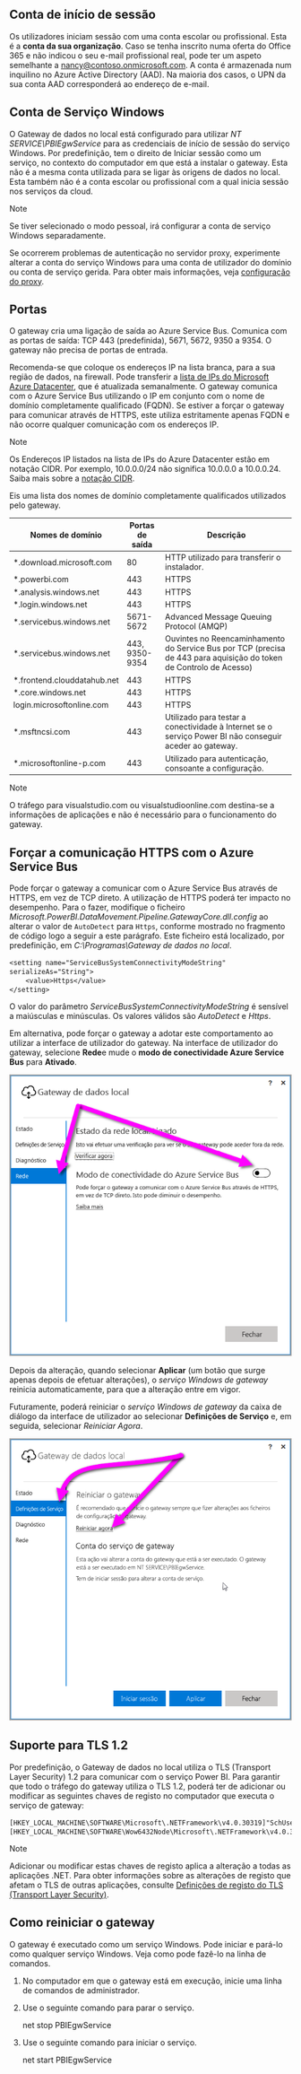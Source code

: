 ## <a name="sign-in-account"></a>Conta de início de sessão

Os utilizadores iniciam sessão com uma conta escolar ou profissional. Esta é a **conta da sua organização**. Caso se tenha inscrito numa oferta do Office 365 e não indicou o seu e-mail profissional real, pode ter um aspeto semelhante a nancy@contoso.onmicrosoft.com. A conta é armazenada num inquilino no Azure Active Directory (AAD). Na maioria dos casos, o UPN da sua conta AAD corresponderá ao endereço de e-mail.

## <a name="windows-service-account"></a>Conta de Serviço Windows

O Gateway de dados no local está configurado para utilizar *NT SERVICE\PBIEgwService* para as credenciais de início de sessão do serviço Windows. Por predefinição, tem o direito de Iniciar sessão como um serviço, no contexto do computador em que está a instalar o gateway. Esta não é a mesma conta utilizada para se ligar às origens de dados no local. Esta também não é a conta escolar ou profissional com a qual inicia sessão nos serviços da cloud.

> [!NOTE]
> Se tiver selecionado o modo pessoal, irá configurar a conta de serviço Windows separadamente.

Se ocorrerem problemas de autenticação no servidor proxy, experimente alterar a conta do serviço Windows para uma conta de utilizador do domínio ou conta de serviço gerida. Para obter mais informações, veja [configuração do proxy](../service-gateway-proxy.md#changing-the-gateway-service-account-to-a-domain-user).

## <a name="ports"></a>Portas

O gateway cria uma ligação de saída ao Azure Service Bus. Comunica com as portas de saída: TCP 443 (predefinida), 5671, 5672, 9350 a 9354.  O gateway não precisa de portas de entrada.

Recomenda-se que coloque os endereços IP na lista branca, para a sua região de dados, na firewall. Pode transferir a [lista de IPs do Microsoft Azure Datacenter](https://www.microsoft.com/download/details.aspx?id=41653), que é atualizada semanalmente. O gateway comunica com o Azure Service Bus utilizando o IP em conjunto com o nome de domínio completamente qualificado (FQDN). Se estiver a forçar o gateway para comunicar através de HTTPS, este utiliza estritamente apenas FQDN e não ocorre qualquer comunicação com os endereços IP.

> [!NOTE]
> Os Endereços IP listados na lista de IPs do Azure Datacenter estão em notação CIDR. Por exemplo, 10.0.0.0/24 não significa 10.0.0.0 a 10.0.0.24. Saiba mais sobre a [notação CIDR](http://whatismyipaddress.com/cidr).

Eis uma lista dos nomes de domínio completamente qualificados utilizados pelo gateway.

| Nomes de domínio | Portas de saída | Descrição |
| --- | --- | --- |
| *.download.microsoft.com |80 |HTTP utilizado para transferir o instalador. |
| *.powerbi.com |443 |HTTPS |
| *.analysis.windows.net |443 |HTTPS |
| *.login.windows.net |443 |HTTPS |
| *.servicebus.windows.net |5671-5672 |Advanced Message Queuing Protocol (AMQP) |
| *.servicebus.windows.net |443, 9350-9354 |Ouvintes no Reencaminhamento do Service Bus por TCP (precisa de 443 para aquisição do token de Controlo de Acesso) |
| *.frontend.clouddatahub.net |443 |HTTPS |
| *.core.windows.net |443 |HTTPS |
| login.microsoftonline.com |443 |HTTPS |
| *.msftncsi.com |443 |Utilizado para testar a conectividade à Internet se o serviço Power BI não conseguir aceder ao gateway. |
| *.microsoftonline-p.com |443 |Utilizado para autenticação, consoante a configuração. |

> [!NOTE]
> O tráfego para visualstudio.com ou visualstudioonline.com destina-se a informações de aplicações e não é necessário para o funcionamento do gateway.

## <a name="forcing-https-communication-with-azure-service-bus"></a>Forçar a comunicação HTTPS com o Azure Service Bus

Pode forçar o gateway a comunicar com o Azure Service Bus através de HTTPS, em vez de TCP direto. A utilização de HTTPS poderá ter impacto no desempenho. Para o fazer, modifique o ficheiro *Microsoft.PowerBI.DataMovement.Pipeline.GatewayCore.dll.config* ao alterar o valor de `AutoDetect` para `Https`, conforme mostrado no fragmento de código logo a seguir a este parágrafo. Este ficheiro está localizado, por predefinição, em *C:\Programas\Gateway de dados no local*.

```
<setting name="ServiceBusSystemConnectivityModeString" serializeAs="String">
    <value>Https</value>
</setting>
```

O valor do parâmetro *ServiceBusSystemConnectivityModeString* é sensível a maiúsculas e minúsculas. Os valores válidos são *AutoDetect* e *Https*.

Em alternativa, pode forçar o gateway a adotar este comportamento ao utilizar a interface de utilizador do gateway. Na interface de utilizador do gateway, selecione **Rede**e mude o **modo de conectividade Azure Service Bus** para **Ativado**.

![](./media/gateway-onprem-accounts-ports-more/gw-onprem_01.png)

Depois da alteração, quando selecionar **Aplicar** (um botão que surge apenas depois de efetuar alterações), o *serviço Windows de gateway* reinicia automaticamente, para que a alteração entre em vigor.

Futuramente, poderá reiniciar o *serviço Windows de gateway* da caixa de diálogo da interface de utilizador ao selecionar **Definições de Serviço** e, em seguida, selecionar *Reiniciar Agora*.

![](./media/gateway-onprem-accounts-ports-more/gw-onprem_02.png)

## <a name="support-for-tls-12"></a>Suporte para TLS 1.2

Por predefinição, o Gateway de dados no local utiliza o TLS (Transport Layer Security) 1.2 para comunicar com o serviço Power BI. Para garantir que todo o tráfego do gateway utiliza o TLS 1.2, poderá ter de adicionar ou modificar as seguintes chaves de registo no computador que executa o serviço de gateway:

```
[HKEY_LOCAL_MACHINE\SOFTWARE\Microsoft\.NETFramework\v4.0.30319]"SchUseStrongCrypto"=dword:00000001
[HKEY_LOCAL_MACHINE\SOFTWARE\Wow6432Node\Microsoft\.NETFramework\v4.0.30319]"SchUseStrongCrypto"=dword:00000001
```

> [!NOTE]
> Adicionar ou modificar estas chaves de registo aplica a alteração a todas as aplicações .NET. Para obter informações sobre as alterações de registo que afetam o TLS de outras aplicações, consulte [Definições de registo do TLS (Transport Layer Security)](https://docs.microsoft.com/windows-server/security/tls/tls-registry-settings).

## <a name="how-to-restart-the-gateway"></a>Como reiniciar o gateway

O gateway é executado como um serviço Windows. Pode iniciar e pará-lo como qualquer serviço Windows. Veja como pode fazê-lo na linha de comandos.

1. No computador em que o gateway está em execução, inicie uma linha de comandos de administrador.
2. Use o seguinte comando para parar o serviço.
   
   net stop PBIEgwService
3. Use o seguinte comando para iniciar o serviço.
   
   net start PBIEgwService

